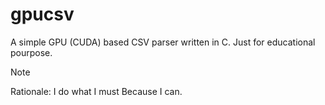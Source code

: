 # gpucsv
A simple GPU (CUDA) based CSV parser written in C. Just for educational
pourpose.

> [!NOTE]
> Rationale:
> I do what I must
> Because I can.
